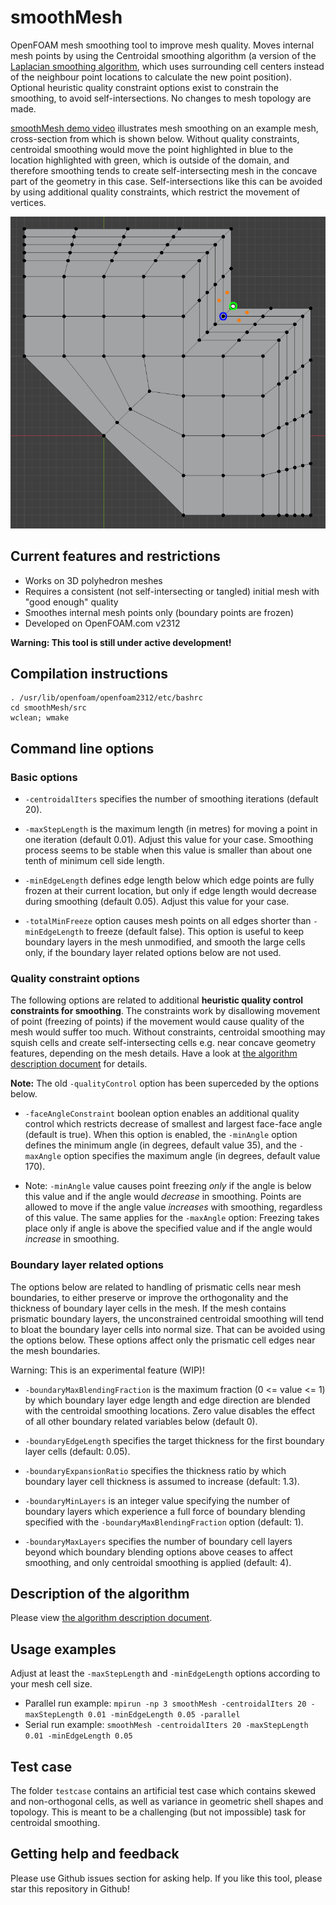 # smoothMesh

OpenFOAM mesh smoothing tool to improve mesh quality. Moves internal
mesh points by using the Centroidal smoothing algorithm (a version of the
[Laplacian smoothing algorithm](https://en.wikipedia.org/wiki/Laplacian_smoothing),
which uses surrounding cell centers instead of the neighbour point
locations to calculate the new point position). Optional heuristic
quality constraint options exist to constrain the smoothing, to avoid
self-intersections. No changes to mesh topology are made.

[smoothMesh demo video](https://vimeo.com/1023687267) illustrates mesh
smoothing on an example mesh, cross-section from which is shown
below. Without quality constraints, centroidal smoothing would move the
point highlighted in blue to the location highlighted with green,
which is outside of the domain, and therefore smoothing tends to
create self-intersecting mesh in the concave part of the geometry in
this case. Self-intersections like this can be avoided by using
additional quality constraints, which restrict the movement of vertices.

[![smoothMesh demo video](images/base_mesh_with_problematic_vertex.png)](https://vimeo.com/1023687267)


## Current features and restrictions

- Works on 3D polyhedron meshes
- Requires a consistent (not self-intersecting or tangled) initial mesh with "good enough" quality
- Smoothes internal mesh points only (boundary points are frozen)
- Developed on OpenFOAM.com v2312

**Warning: This tool is still under active development!**


## Compilation instructions

```
. /usr/lib/openfoam/openfoam2312/etc/bashrc
cd smoothMesh/src
wclean; wmake
```


## Command line options

### Basic options

- `-centroidalIters` specifies the number of smoothing iterations (default 20).

- `-maxStepLength` is the maximum length (in metres) for moving a point in one iteration (default 0.01). Adjust this value for your case. Smoothing process seems to be stable when this value is smaller than about one tenth of minimum cell side length.

- `-minEdgeLength` defines edge length below which edge points are fully frozen at their current location, but only if edge length would decrease during smoothing (default 0.05). Adjust this value for your case.

- `-totalMinFreeze` option causes mesh points on all edges shorter than `-minEdgeLength` to freeze (default false). This option is useful to keep boundary layers in the mesh unmodified, and smooth the large cells only, if the boundary layer related options below are not used.

### Quality constraint options

The following options are related to additional **heuristic quality control constraints for smoothing**. The constraints work by disallowing movement of point (freezing of points) if the movement would cause quality of the mesh would suffer too much. Without constraints, centroidal smoothing may squish cells and create self-intersecting cells e.g. near concave geometry features, depending on the mesh details. Have a look at [the algorithm description document](algorithm_description.md) for details.

**Note:** The old `-qualityControl` option has been superceded by the options below.

- `-faceAngleConstraint` boolean option enables an additional quality control which restricts decrease of smallest and largest face-face angle (default is true). When this option is enabled, the `-minAngle` option defines the minimum angle (in degrees, default value 35), and the `-maxAngle` option specifies the maximum angle (in degrees, default value 170).

- Note: `-minAngle` value causes point freezing *only* if the angle is below this value and if the angle would *decrease* in smoothing. Points are allowed to move if the angle value *increases* with smoothing, regardless of this value. The same applies for the `-maxAngle` option: Freezing takes place only if angle is above the specified value and if the angle would *increase* in smoothing.

### Boundary layer related options

The options below are related to handling of prismatic cells near mesh boundaries, to either preserve or improve the orthogonality and the thickness of boundary layer cells in the mesh. If the mesh contains prismatic boundary layers, the unconstrained centroidal smoothing will tend to bloat the boundary layer cells into normal size. That can be avoided using the options below. These options affect only the prismatic cell edges near the mesh boundaries.

Warning: This is an experimental feature (WIP)!

- `-boundaryMaxBlendingFraction` is the maximum fraction (0 <= value <= 1) by which boundary layer edge length and edge direction are blended with the centroidal smoothing locations. Zero value disables the effect of all other boundary related variables below (default 0).

- `-boundaryEdgeLength` specifies the target thickness for the first boundary layer cells (default: 0.05).

- `-boundaryExpansionRatio` specifies the thickness ratio by which boundary layer cell thickness is assumed to increase (default: 1.3).

- `-boundaryMinLayers` is an integer value specifying the number of boundary layers which experience a full force of boundary blending specified with the `-boundaryMaxBlendingFraction` option (default: 1).

- `-boundaryMaxLayers` specifies the number of boundary cell layers beyond which boundary blending options above ceases to affect smoothing, and only centroidal smoothing is applied (default: 4).


## Description of the algorithm

Please view [the algorithm description document](algorithm_description.md).


## Usage examples

Adjust at least the `-maxStepLength` and `-minEdgeLength` options according to your mesh cell size.

- Parallel run example: `mpirun -np 3 smoothMesh -centroidalIters 20 -maxStepLength 0.01 -minEdgeLength 0.05 -parallel`
- Serial run example: `smoothMesh -centroidalIters 20 -maxStepLength 0.01 -minEdgeLength 0.05`


## Test case

The folder `testcase` contains an artificial test case which contains
skewed and non-orthogonal cells, as well as variance in geometric
shell shapes and topology. This is meant to be a challenging (but not
impossible) task for centroidal smoothing.


## Getting help and feedback

Please use Github issues section for asking help. If you like this
tool, please star this repository in Github!
